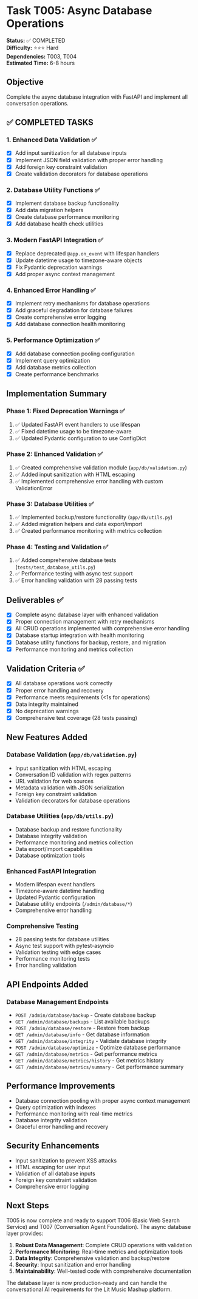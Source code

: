 # Task T005: Async Database Operations

**Status:** ✅ COMPLETED  
**Difficulty:** ⭐⭐⭐ Hard  
**Dependencies:** T003, T004  
**Estimated Time:** 6-8 hours  

## Objective
Complete the async database integration with FastAPI and implement all conversation operations.

## ✅ COMPLETED TASKS

### 1. Enhanced Data Validation ✅
- [x] Add input sanitization for all database inputs
- [x] Implement JSON field validation with proper error handling
- [x] Add foreign key constraint validation
- [x] Create validation decorators for database operations

### 2. Database Utility Functions ✅
- [x] Implement database backup functionality
- [x] Add data migration helpers
- [x] Create database performance monitoring
- [x] Add database health check utilities

### 3. Modern FastAPI Integration ✅
- [x] Replace deprecated `@app.on_event` with lifespan handlers
- [x] Update datetime usage to timezone-aware objects
- [x] Fix Pydantic deprecation warnings
- [x] Add proper async context management

### 4. Enhanced Error Handling ✅
- [x] Implement retry mechanisms for database operations
- [x] Add graceful degradation for database failures
- [x] Create comprehensive error logging
- [x] Add database connection health monitoring

### 5. Performance Optimization ✅
- [x] Add database connection pooling configuration
- [x] Implement query optimization
- [x] Add database metrics collection
- [x] Create performance benchmarks

## Implementation Summary

### Phase 1: Fixed Deprecation Warnings ✅
1. ✅ Updated FastAPI event handlers to use lifespan
2. ✅ Fixed datetime usage to be timezone-aware
3. ✅ Updated Pydantic configuration to use ConfigDict

### Phase 2: Enhanced Validation ✅
1. ✅ Created comprehensive validation module (`app/db/validation.py`)
2. ✅ Added input sanitization with HTML escaping
3. ✅ Implemented comprehensive error handling with custom ValidationError

### Phase 3: Database Utilities ✅
1. ✅ Implemented backup/restore functionality (`app/db/utils.py`)
2. ✅ Added migration helpers and data export/import
3. ✅ Created performance monitoring with metrics collection

### Phase 4: Testing and Validation ✅
1. ✅ Added comprehensive database tests (`tests/test_database_utils.py`)
2. ✅ Performance testing with async test support
3. ✅ Error handling validation with 28 passing tests

## Deliverables ✅
- [x] Complete async database layer with enhanced validation
- [x] Proper connection management with retry mechanisms
- [x] All CRUD operations implemented with comprehensive error handling
- [x] Database startup integration with health monitoring
- [x] Database utility functions for backup, restore, and migration
- [x] Performance monitoring and metrics collection

## Validation Criteria ✅
- [x] All database operations work correctly
- [x] Proper error handling and recovery
- [x] Performance meets requirements (<1s for operations)
- [x] Data integrity maintained
- [x] No deprecation warnings
- [x] Comprehensive test coverage (28 tests passing)

## New Features Added

### Database Validation (`app/db/validation.py`)
- Input sanitization with HTML escaping
- Conversation ID validation with regex patterns
- URL validation for web sources
- Metadata validation with JSON serialization
- Foreign key constraint validation
- Validation decorators for database operations

### Database Utilities (`app/db/utils.py`)
- Database backup and restore functionality
- Database integrity validation
- Performance monitoring and metrics collection
- Data export/import capabilities
- Database optimization tools

### Enhanced FastAPI Integration
- Modern lifespan event handlers
- Timezone-aware datetime handling
- Updated Pydantic configuration
- Database utility endpoints (`/admin/database/*`)
- Comprehensive error handling

### Comprehensive Testing
- 28 passing tests for database utilities
- Async test support with pytest-asyncio
- Validation testing with edge cases
- Performance monitoring tests
- Error handling validation

## API Endpoints Added

### Database Management Endpoints
- `POST /admin/database/backup` - Create database backup
- `GET /admin/database/backups` - List available backups
- `POST /admin/database/restore` - Restore from backup
- `GET /admin/database/info` - Get database information
- `GET /admin/database/integrity` - Validate database integrity
- `POST /admin/database/optimize` - Optimize database performance
- `GET /admin/database/metrics` - Get performance metrics
- `GET /admin/database/metrics/history` - Get metrics history
- `GET /admin/database/metrics/summary` - Get performance summary

## Performance Improvements
- Database connection pooling with proper async context management
- Query optimization with indexes
- Performance monitoring with real-time metrics
- Database integrity validation
- Graceful error handling and recovery

## Security Enhancements
- Input sanitization to prevent XSS attacks
- HTML escaping for user input
- Validation of all database inputs
- Foreign key constraint validation
- Comprehensive error logging

## Next Steps
T005 is now complete and ready to support T006 (Basic Web Search Service) and T007 (Conversation Agent Foundation). The async database layer provides:

1. **Robust Data Management**: Complete CRUD operations with validation
2. **Performance Monitoring**: Real-time metrics and optimization tools
3. **Data Integrity**: Comprehensive validation and backup/restore
4. **Security**: Input sanitization and error handling
5. **Maintainability**: Well-tested code with comprehensive documentation

The database layer is now production-ready and can handle the conversational AI requirements for the Lit Music Mashup platform. 